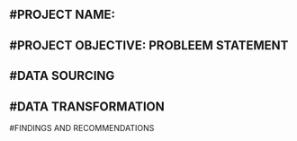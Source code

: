#PROJECT NAME:
----
#PROJECT OBJECTIVE: PROBLEEM STATEMENT
----
#DATA SOURCING
----
#DATA TRANSFORMATION
----
#FINDINGS AND RECOMMENDATIONS
